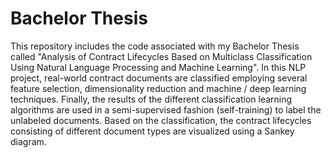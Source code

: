 # Bachelor Thesis
 
This repository includes the code associated with my Bachelor Thesis called "Analysis of Contract Lifecycles Based on Multiclass Classification Using Natural Language Processing and Machine Learning". In this NLP project, real-world contract documents are classified employing several feature selection, dimensionality reduction and machine / deep learning techniques. Finally, the results of the different classification learning algorithms are used in a semi-supervised fashion (self-training) to label the unlabeled documents. Based on the classification, the contract lifecycles consisting of different document types are visualized using a Sankey diagram.
